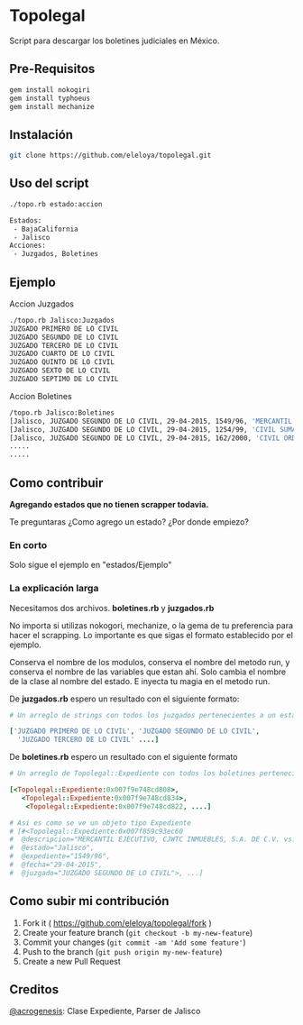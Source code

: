 # Topolegal

Script para descargar los boletines judiciales en México.


## Pre-Requisitos
```bash
gem install nokogiri
gem install typhoeus
gem install mechanize
```

## Instalación

```bash
git clone https://github.com/eleloya/topolegal.git
```

## Uso del script

```bash
./topo.rb estado:accion

Estados:
 - BajaCalifornia
 - Jalisco
Acciones:
 - Juzgados, Boletines
```

## Ejemplo
Accion Juzgados
```bash
./topo.rb Jalisco:Juzgados
JUZGADO PRIMERO DE LO CIVIL
JUZGADO SEGUNDO DE LO CIVIL
JUZGADO TERCERO DE LO CIVIL
JUZGADO CUARTO DE LO CIVIL
JUZGADO QUINTO DE LO CIVIL
JUZGADO SEXTO DE LO CIVIL
JUZGADO SEPTIMO DE LO CIVIL
```
Accion Boletines
```bash
/topo.rb Jalisco:Boletines
[Jalisco, JUZGADO SEGUNDO DE LO CIVIL, 29-04-2015, 1549/96, 'MERCANTIL EJECUTIVO, CJWTC INMUEBLES, S.A. DE C.V. vs. GONZALEZ BUSTOS RAUL, Se ordena extraer del archivo']
[Jalisco, JUZGADO SEGUNDO DE LO CIVIL, 29-04-2015, 1254/99, 'CIVIL SUMARIO, SUAREZ SOLANO IGNACIO vs. VAZQUEZ ALVAREZ JOSE Y SOC., Gírese oficio recordatorio']
[Jalisco, JUZGADO SEGUNDO DE LO CIVIL, 29-04-2015, 162/2000, 'CIVIL ORDINARIO, RIOS MAGALLANES RODOLFO AGUSTIN vs. GOMEZ GARCIA ALBERTO, Fórmese cuadernillo, una vez que']
.....
.....
```

## Como contribuir

**Agregando estados que no tienen scrapper todavia.**

Te preguntaras ¿Como agrego un estado? ¿Por donde empiezo?

### En corto
 Solo sigue el ejemplo en "estados/Ejemplo"

### La explicación larga
Necesitamos dos archivos. **boletines.rb** y **juzgados.rb**

No importa si utilizas nokogori, mechanize, o la gema de tu preferencia para hacer el scrapping. Lo importante es que sigas el formato establecido por el ejemplo.

Conserva el nombre de los modulos, conserva el nombre del metodo run, y conserva el nombre de las variables que estan ahí. Solo cambia el nombre de la clase al nombre del estado. E inyecta tu magia en el metodo run.

De **juzgados.rb** espero un resultado con el siguiente formato:
```ruby
# Un arreglo de strings con todos los juzgados pertenecientes a un estado

['JUZGADO PRIMERO DE LO CIVIL', 'JUZGADO SEGUNDO DE LO CIVIL',
  'JUZGADO TERCERO DE LO CIVIL' ....]
```

De **boletines.rb** espero un resultado con el siguiente formato
```ruby
# Un arreglo de Topolegal::Expediente con todos los boletines pertenecientes a un estado

[<Topolegal::Expediente:0x007f9e748cd808>,
   <Topolegal::Expediente:0x007f9e748cd834>,
    <Topolegal::Expediente:0x007f9e748cd822, ....]

# Asi es como se ve un objeto tipo Expediente
# [#<Topolegal::Expediente:0x007f859c93ec60
#  @descripcion="MERCANTIL EJECUTIVO, CJWTC INMUEBLES, S.A. DE C.V. vs. GONZALEZ BUSTOS RAUL, Se ordena extraer del archivo",
#  @estado="Jalisco",
#  @expediente="1549/96",
#  @fecha="29-04-2015",
#  @juzgado="JUZGADO SEGUNDO DE LO CIVIL">, ...]
```



## Como subir mi contribución

1. Fork it ( https://github.com/eleloya/topolegal/fork )
2. Create your feature branch (`git checkout -b my-new-feature`)
3. Commit your changes (`git commit -am 'Add some feature'`)
4. Push to the branch (`git push origin my-new-feature`)
5. Create a new Pull Request

## Creditos

[@acrogenesis](https://github.com/acrogenesis/): Clase Expediente, Parser de Jalisco
